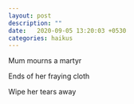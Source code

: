```yaml
---
layout: post
description: ""
date:   2020-09-05 13:20:03 +0530
categories: haikus
---
```

Mum mourns a martyr

Ends of her fraying cloth

Wipe her tears away
